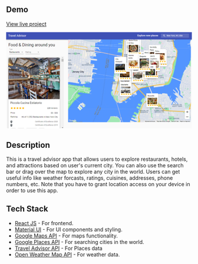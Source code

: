 ## Demo

[View live project](https://travel-advisor-red.vercel.app/)

![Preview](./public/travel_preview.png)

## Description

This is a travel advisor app that allows users to explore restaurants, hotels, and attractions based on user's current city. You can also use the search bar or drag over the map to explore any city in the world. Users can get useful info like weather forcasts, ratings, cuisines, addresses, phone numbers, etc.
Note that you have to grant location access on your device in order to use this app.

## Tech Stack

- [React JS](https://reactjs.org/) - For frontend.
- [Material UI](https://mui.com/) - For UI components and styling.
- [Google Maps API](https://www.google.com/maps/) - For maps functionality.
- [Google Places API](https://developers.google.com/maps/documentation/places/web-service/overview) - For searching cities in the world.
- [Travel Advisor API](https://rapidapi.com/apidojo/api/travel-advisor/) - For Places data
- [Open Weather Map API](https://rapidapi.com/community/api/open-weather-map/) - For weather data.
